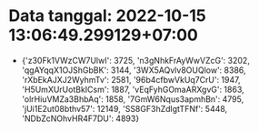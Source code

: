 # Data tanggal: 2022-10-15 13:06:49.299129+07:00

* {'z30Fk1VWzCW7UlwI': 3725, 'n3gNhkFrAyWwVZcG': 3202, 'qgAYqqX1OJShGbBK': 3144, '3WX5AQvlv8OUQlow': 8386, 'rXbEkAJXJ2WyhmTv': 2581, '96b4cfbwVkUq7CrU': 1947, 'H5UmXUrUotBkICsm': 1887, 'vEqFyhGOmaARXgvG': 1863, 'olrHiuVMZa3BhbAq': 1858, '7GmW6Nqus3apmhBn': 4795, 'jUi1E2ut08bthv57': 12149, 'SS8GF3hZdlgtTFNf': 5448, 'NDbZcNOhvHR4F7DU': 4893}
